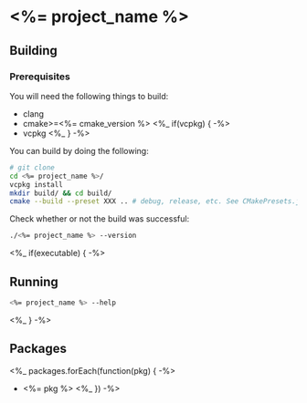 # <%= project_name %>

<!-- START doctoc -->
<!-- END doctoc -->

## Building

### Prerequisites

You will need the following things to build:

- clang
- cmake>=<%= cmake_version %>
<%_ if(vcpkg) { -%>
- vcpkg
<%_ } -%>

You can build by doing the following:

```bash
# git clone
cd <%= project_name %>/
vcpkg install
mkdir build/ && cd build/
cmake --build --preset XXX .. # debug, release, etc. See CMakePresets.json
```

Check whether or not the build was successful:

```bash
./<%= project_name %> --version
```

<%_ if(executable) { -%>
## Running

```bash
<%= project_name %> --help
```
<%_ } -%>

## Packages

<%_ packages.forEach(function(pkg) { -%>

- <%= pkg %>
<%_ }) -%>
